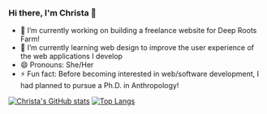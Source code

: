 ### Hi there, I'm Christa 👋

- 🔭 I’m currently working on building a freelance website for Deep Roots Farm!
- 🌱 I’m currently learning web design to improve the user experience of the web applications I develop
- 😄 Pronouns: She/Her
- ⚡ Fun fact: Before becoming interested in web/software development, I had planned to pursue a Ph.D. in Anthropology!

[![Christa's GitHub stats](https://github-readme-stats.vercel.app/api?username=christadkelly&hide=stars&show=prs_merged&show_icons=true&theme=react&hide_rank)](https://github.com/anuraghazra/github-readme-stats)
[![Top Langs](https://github-readme-stats.vercel.app/api/top-langs/?username=christadkelly&layout=donut&theme=react)](https://github.com/anuraghazra/github-readme-stats)


<!--
**christadkelly/christadkelly** is a ✨ _special_ ✨ repository because its `README.md` (this file) appears on your GitHub profile.

Here are some ideas to get you started:

- 🔭 I’m currently working on ...
- 🌱 I’m currently learning ...
- 👯 I’m looking to collaborate on ...
- 🤔 I’m looking for help with ...
- 💬 Ask me about ...
- 📫 How to reach me: ...
- 😄 Pronouns: ...
- ⚡ Fun fact: ...
-->
